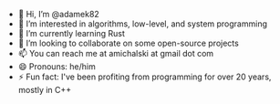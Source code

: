 - 👋 Hi, I’m @adamek82
- 👀 I’m interested in algorithms, low-level, and system programming
- 🌱 I’m currently learning Rust
- 💞️ I’m looking to collaborate on some open-source projects
- 📫 You can reach me at amichalski at gmail dot com
- 😄 Pronouns: he/him
- ⚡ Fun fact: I've been profiting from programming for over 20 years, mostly in C++

<!---
adamek82/adamek82 is a ✨ special ✨ repository because its `README.md` (this file) appears on your GitHub profile.
You can click the Preview link to take a look at your changes.
--->
